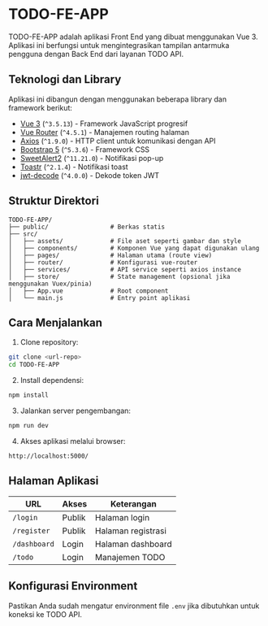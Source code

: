 # TODO-FE-APP

TODO-FE-APP adalah aplikasi Front End yang dibuat menggunakan Vue 3. Aplikasi ini berfungsi untuk mengintegrasikan tampilan antarmuka pengguna dengan Back End dari layanan TODO API.

## Teknologi dan Library

Aplikasi ini dibangun dengan menggunakan beberapa library dan framework berikut:

* [Vue 3](https://vuejs.org/) (`^3.5.13`) - Framework JavaScript progresif
* [Vue Router](https://router.vuejs.org/) (`^4.5.1`) - Manajemen routing halaman
* [Axios](https://axios-http.com/) (`^1.9.0`) - HTTP client untuk komunikasi dengan API
* [Bootstrap 5](https://getbootstrap.com/) (`^5.3.6`) - Framework CSS
* [SweetAlert2](https://sweetalert2.github.io/) (`^11.21.0`) - Notifikasi pop-up
* [Toastr](https://codeseven.github.io/toastr/) (`^2.1.4`) - Notifikasi toast
* [jwt-decode](https://github.com/auth0/jwt-decode) (`^4.0.0`) - Dekode token JWT

## Struktur Direktori

```
TODO-FE-APP/
├── public/                 # Berkas statis
├── src/
│   ├── assets/             # File aset seperti gambar dan style
│   ├── components/         # Komponen Vue yang dapat digunakan ulang
│   ├── pages/              # Halaman utama (route view)
│   ├── router/             # Konfigurasi vue-router
│   ├── services/           # API service seperti axios instance
│   ├── store/              # State management (opsional jika menggunakan Vuex/pinia)
│   ├── App.vue             # Root component
│   └── main.js             # Entry point aplikasi
```

## Cara Menjalankan

1. Clone repository:

```bash
git clone <url-repo>
cd TODO-FE-APP
```

2. Install dependensi:

```bash
npm install
```

3. Jalankan server pengembangan:

```bash
npm run dev
```

4. Akses aplikasi melalui browser:

```
http://localhost:5000/
```

## Halaman Aplikasi

| URL          | Akses  | Keterangan         |
| ------------ | ------ | ------------------ |
| `/login`     | Publik | Halaman login      |
| `/register`  | Publik | Halaman registrasi |
| `/dashboard` | Login  | Halaman dashboard  |
| `/todo`      | Login  | Manajemen TODO     |

## Konfigurasi Environment

Pastikan Anda sudah mengatur environment file `.env` jika dibutuhkan untuk koneksi ke TODO API.